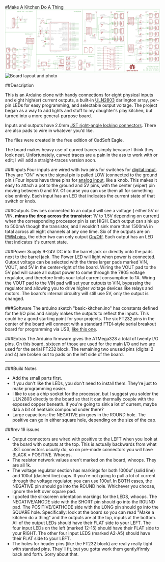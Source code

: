 #Make A Kitchen Do A Thing
![Schematic](https://github.com/andrewduhan/make-a-kitchen-do-a-thing/blob/master/schematic.png)
![Board layout and photo](http://dl.dropbox.com/u/126001/circuits/kitchen-layout_and_board.jpg)


##Description

This is an Arduino clone with handy connections for eight physical inputs and eight high(er) current outputs, a built-in [ULN2803](http://www.ti.com/lit/ds/symlink/uln2803a.pdf) darlington array, per-pin LEDs for easy programming, and selectable output voltage.  The project began as a way to add lights and stuff to my daughter's play kitchen, but turned into a more general-purpose board.

Inputs and outputs have 2.0mm [JST right-angle locking connectors](http://media.digikey.com/pdf/Data%20Sheets/JST%20PDFs/PH%20Series.pdf).  There are also pads to wire in whatever you'd like.

The files were created in the free edition of CadSoft Eagle.

The board makes heavy use of curved traces simply because I think they look neat.  Unfortunately, curved traces are a pain in the ass to work with or edit;   I will add a straight-traces version soon.

###Inputs
Four inputs are wired with two pins for switches for [digital input](http://arduino.cc/en/Reference/digitalRead).  They are "ON" when the signal pin is pulled LOW (connected to the ground pin.) Four inputs have three pins for [analog input](http://arduino.cc/en/Reference/analogRead), like a knob.  This makes it easy to attach a pot to the ground and 5V pins, with the center (wiper) pin moving between 0 and 5V.  Of course you can use them all for something else entirely.  Each input has an LED that indicates the current state of that switch or knob.

###Outputs
Devices connected to an output will see a voltage ( either 5V or VIN, **minus the drop across the transistor**: 1V to 1.5V depending on current) when the corresponding processor pin is set HIGH.  Each output can sink up to 500mA though the transistor, and I wouldn't sink more than 1500mA in total across all eight channels at any one time.  Six of the outputs are on [PWM pins](http://arduino.cc/en/Reference/analogWrite), the other two can only output [On/Off](http://arduino.cc/en/Reference/digitalWrite).  Each output has an LED that indicates it's current state.

###Power
Supply 9-24V DC into the barrel jack or directly onto the pads next to the barrel jack.  The Power LED will light when power is connected.
Output voltage can be selected with the three larger pads marked VIN, VOUT, and 5V in the center-right of the board.
Wiring the VOUT pad to the 5V pad will cause all output power to come through the 7805 voltage regulator, and therefore limits your total current consumption to 1A.
Wiring the VOUT pad to the VIN pad will set your outputs to VIN, bypassing the regulator and allowing you to drive higher voltage devices like relays and motors.  The board's internal circuitry will still use 5V, only the output is changed.

###Software
The arduino sketch "basic-kitchen.ino" has constants defined for the I/O pins and simply makes the outputs to reflect the inputs.  This could be a good starting point for your projects.
The six FT232 pins in the center of the board will connect with a standard FTDI-style serial breakout board for programming via USB, [like this one](http://www.sparkfun.com/products/9716).

###Extras
The Arduino firmware gives the ATMega328 a total of twenty I/O pins.  On this board, sixteen of those are used for the main I/O and two are used for the serial FT232 block.  The remaining two unused pins (digital 2 and 4) are broken out to pads on the left side of the board.

----

###Build Notes
* Add the small parts first.
* If you don't like the LEDs, you don't need to install them.   They're just to make programming easier.
* I like to use a chip socket for the processor, but I suggest you solder the ULN2803 directly to the board so that it can thermally couple with the exposed copper beneath.  If you're going to sink a lot of current, maybe dab a bit of heatsink compound under there?
* Large capacitors:  the NEGATIVE pin goes in the ROUND hole.  The positive can go in either square hole, depending on the size of the cap.

###rev 19 issues
* Output connectors are wired with positive to the LEFT when you look at the board with outputs at the top.  This is actually backwards from what JST connectors usually do, so on pre-made connectors you will have BLACK = POSITIVE.  Whoops.
* The resistor network values aren't marked on the board, whoops.  They are all 1k.
* The voltage regulator section has markings for both 1000uf (solid line) and 100uf (dashed line) caps. If you're not going to pull a lot of current through the voltage regulator, you can use 100uf.  In BOTH cases, the NEGATIVE pin should go into the ROUND hole.  Whichever you choose, ignore the left over square pad.
* I goofed the silkscreen orientation markings for the LEDS, whoops.  The NEGATIVE/ANODE side with the SHORT pin should go into the ROUND pad.  The POSITIVE/CATHODE side with the LONG pin should go into the SQUARE hole.
Specifically: look at the board so you can read "Make a kitchen do a thing" and the outputs are at the top, inputs at the bottom.   All of the output LEDs should have their FLAT side to your LEFT.  The four input LEDs on the left (marked 12-15) should have their FLAT side to your RIGHT.  The other four input LEDS (marked A2-A5) should have their FLAT side to your LEFT.    
* The holes for header pins (like the FT232 block) are really really tight with standard pins.  They'll fit, but you gotta work them gently/firmly back and forth.  Sorry about that.

